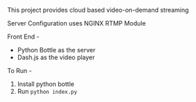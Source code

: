 This project provides cloud based video-on-demand streaming

Server Configuration uses NGINX RTMP Module

Front End - 
* Python Bottle as the server
* Dash.js as the video player

To Run -

1. Install python bottle
2. Run `python index.py`